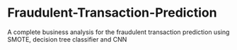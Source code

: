 # Fraudulent-Transaction-Prediction
A complete business analysis for the fraudulent transaction prediction using SMOTE, decision tree classifier and CNN 
